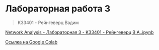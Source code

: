 # Лабораторная работа 3
> K33401 - Рейнгеверц Вадим

[Network Analysis - Лабораторная 3 - K33401 - Рейнгеверц В.А..ipynb](./Network%20Analysis%20-%20%D0%9B%D0%B0%D0%B1%D0%BE%D1%80%D0%B0%D1%82%D0%BE%D1%80%D0%BD%D0%B0%D1%8F%203%20-%20K33401%20-%20%D0%A0%D0%B5%D0%B9%D0%BD%D0%B3%D0%B5%D0%B2%D0%B5%D1%80%D1%86%20%D0%92.%D0%90..ipynb)

[Ссылка на Google Colab](https://colab.research.google.com/drive/1ccoOx3daKB7TbsYaaSi8tfiw8MeIL9j8)

